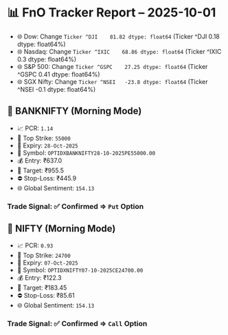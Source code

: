 # 📊 FnO Tracker Report – 2025-10-01
- 🌐 Dow: Change `Ticker
^DJI    81.82
dtype: float64` (Ticker
^DJI    0.18
dtype: float64%)
- 🌐 Nasdaq: Change `Ticker
^IXIC    68.86
dtype: float64` (Ticker
^IXIC    0.3
dtype: float64%)
- 🌐 S&P 500: Change `Ticker
^GSPC    27.25
dtype: float64` (Ticker
^GSPC    0.41
dtype: float64%)
- 🌐 SGX Nifty: Change `Ticker
^NSEI   -23.8
dtype: float64` (Ticker
^NSEI   -0.1
dtype: float64%)
## 📘 BANKNIFTY (Morning Mode)
- 📈 PCR: `1.14`
- 🔢 Top Strike: `55000`
- 📆 Expiry: `28-Oct-2025`
- 🎫 Symbol: `OPTIDXBANKNIFTY28-10-2025PE55000.00`
- 💰 Entry: ₹637.0
- 🎯 Target: ₹955.5
- ⛔ Stop-Loss: ₹445.9
- 🌐 Global Sentiment: `154.13`
### Trade Signal: ✅ Confirmed ⇒ `Put` Option
## 📘 NIFTY (Morning Mode)
- 📈 PCR: `0.93`
- 🔢 Top Strike: `24700`
- 📆 Expiry: `07-Oct-2025`
- 🎫 Symbol: `OPTIDXNIFTY07-10-2025CE24700.00`
- 💰 Entry: ₹122.3
- 🎯 Target: ₹183.45
- ⛔ Stop-Loss: ₹85.61
- 🌐 Global Sentiment: `154.13`
### Trade Signal: ✅ Confirmed ⇒ `Call` Option